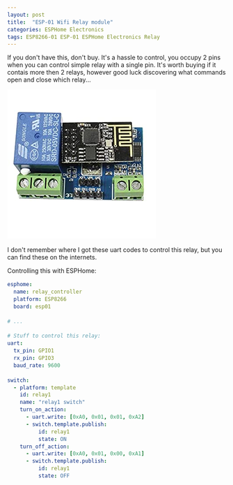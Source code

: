 ```yaml
---
layout: post
title:  "ESP-01 Wifi Relay module"
categories: ESPHome Electronics
tags: ESP8266-01 ESP-01 ESPHome Electronics Relay
---
```


If you don't have this, don't buy. It's a hassle to control, you occupy 2 pins when you can control simple relay with a single pin.
It's worth buying if it contais more then 2 relays, however good luck discovering what commands open and close which relay...

![ESP8266-01 Wifi Relay Module Image](/assets/ESP8266-01_Wifi_Relay_Module.jpg)

I don't remember where I got these uart codes to control this relay, but you can find these on the internets.

Controlling this with ESPHome:
```yaml
esphome:
  name: relay_controller
  platform: ESP8266
  board: esp01

# ...

# Stuff to control this relay:
uart:
  tx_pin: GPIO1
  rx_pin: GPIO3
  baud_rate: 9600
  
switch:
  - platform: template
    id: relay1
    name: "relay1 switch"
    turn_on_action:
      - uart.write: [0xA0, 0x01, 0x01, 0xA2]
      - switch.template.publish:
          id: relay1
          state: ON
    turn_off_action:
      - uart.write: [0xA0, 0x01, 0x00, 0xA1]
      - switch.template.publish:
          id: relay1
          state: OFF
```
